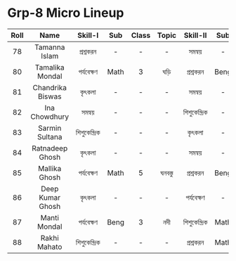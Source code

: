 # Grp-8 Micro Lineup

| Roll |       Name       |    Skill-I    | Sub  | Class |  Topic  |   Skill-II    | Sub  | Class | Topic  |
| :--: | :--------------: | :-----------: | :--: | :---: | :-----: | :-----------: | :--: | :---: | :----: |
|  78  |  Tamanna Islam   |   প্রশ্নকরন   |  -   |   -   |    -    |    সমন্বয়    |  -   |   -   |   -    |
|  80  | Tamalika Mondal  |  পর্যবেক্ষণ   | Math |   3   |  ঘড়ি   |   প্রশ্নকরন   | Beng |   4   | বনভোজন |
|  81  | Chandrika Biswas |    কৃৎকলা     |  -   |   -   |    -    |    সমন্বয়    |  -   |   -   |   -    |
|  82  |  Ina Chowdhury   |    সমন্বয়    |  -   |   -   |    -    | শিশুকেন্দ্রিক |  -   |   -   |   -    |
|  83  |  Sarmin Sultana  | শিশুকেন্দ্রিক |  -   |   -   |    -    |    কৃৎকলা     |  -   |   -   |   -    |
|  84  | Ratnadeep Ghosh  |    কৃৎকলা     |  -   |   -   |    -    |    সমন্বয়    |  -   |   -   |   -    |
|  85  |  Mallika Ghosh   |  পর্যবেক্ষণ   | Math |   5   | ঘনবস্তু |   প্রশ্নকরন   | Beng |   3   | আগমনী  |
|  86  | Deep Kumar Ghosh |    কৃৎকলা     |  -   |   -   |    -    |  পর্যবেক্ষণ   |  -   |   -   |   -    |
|  87  |   Manti Mondal   |  পর্যবেক্ষণ   | Beng |   3   |   নদী   | শিশুকেন্দ্রিক | Math |   1   | বিয়োগ |
|  88  |   Rakhi Mahato   | শিশুকেন্দ্রিক |  -   |   -   |    -    |   প্রশ্নকরন   | Math |   3   |  ঘড়ি  |
